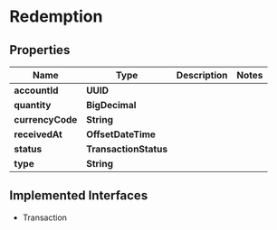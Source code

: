

# Redemption


## Properties

| Name | Type | Description | Notes |
|------------ | ------------- | ------------- | -------------|
|**accountId** | **UUID** |  |  |
|**quantity** | **BigDecimal** |  |  |
|**currencyCode** | **String** |  |  |
|**receivedAt** | **OffsetDateTime** |  |  |
|**status** | **TransactionStatus** |  |  |
|**type** | **String** |  |  |


## Implemented Interfaces

* Transaction


